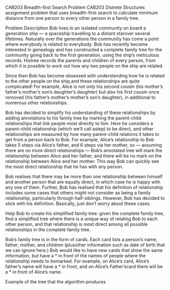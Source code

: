 CAB203 Breadth-first Search Problem
CAB203 Distrete Structures assignment problem that uses breadth-first search to calculate minimum distance from one person to every other person in a family tree.

Problem Description
Bob lives in an isolated community on board a generation ship — a spaceship travelling to a distant starover several lifetimes. Naturally over the generations the community has come a point where everybody is related to everybody. Bob has recently become interested in genealogy and has constructed a complete family tree for the community going back to the first generation, using the ship’s meticulous records. Histree records the parents and children of every person, from which it is possible to work out how any two people on the ship are related.

Since then Bob has become obsessed with understanding how he is related to the other people on the ship,and these relationships are quite complicated! For example, Alice is not only his second cousin (his mother’s father’s mother’s son’s daughter’s daughter) but also his first cousin once removed (his father’s mother’s mother’s son’s daughter), in additional to numerous other relationships.

Bob has decided to simplify his understanding of these relationships by adding annotations to his family tree by marking the parent-child relationships that link people most directly to him. Here he considers a parent-child relationship (which we’ll call astep) to be direct, and other relationships are measured by how many parent-child relations it takes to get from a person back to Bob. For example, Alice’s relationship to Bob takes 5 steps via Alice’s father, and 6 steps via her mother, so — assuming there are no more direct relationships — Bob’s annotated tree will mark the relationship between Alice and her father, and there will be no mark on the relationship between Alice and her mother. This way Bob can quickly see the most direct relationship that he has with any person.

Bob realises that there may be more than one relationship between himself and another person that are equally direct, in which case he is happy with any one of them. Further, Bob has realised that his definition of relationship includes some cases that others might not consider as being a family relationship, particularly through half-siblings. However, Bob has decided to stick with his definition. Basically, just don’t worry about these cases.

Help Bob to create his simplified family tree: given the complete family tree, find a simplified tree where there is a unique way of relating Bob to each other person, and that relationship is most direct among all possible relationships in the complete family tree.

Bob’s family tree is in the form of cards. Each card lists a person’s name, father, mother, and children (plusother information such as date of birth that we can ignore here.) Bob would like to have new cards that show the same information, but have a * in front of the names of people where the relationship needs to bemarked. For example, on Alice’s card, Alice’s father’s name will have a * in front, and on Alice’s Father’scard there will be a * in front of Alice’s name.

Example of the tree that the algorithm produces
